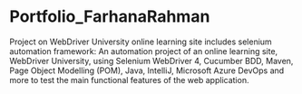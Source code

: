 # Portfolio_FarhanaRahman
Project on WebDriver University online learning site includes selenium automation framework: An automation project of an online learning site, WebDriver University, using Selenium WebDriver 4, Cucumber BDD, Maven, Page Object Modelling (POM), Java, IntelliJ, Microsoft Azure DevOps and more to test the main functional features of the web application.
